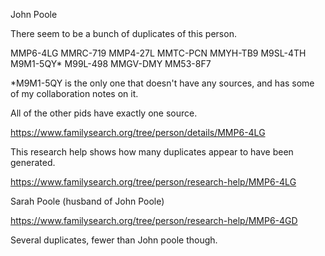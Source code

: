 John Poole 

There seem to be a bunch of duplicates of this person. 

MMP6-4LG
MMRC-719
MMP4-27L
MMTC-PCN
MMYH-TB9
M9SL-4TH
M9M1-5QY*
M99L-498
MMGV-DMY
MM53-8F7

*M9M1-5QY is the only one that doesn't have any sources, and has some of my collaboration notes on it. 

All of the other pids have exactly one source. 

https://www.familysearch.org/tree/person/details/MMP6-4LG

This research help shows how many duplicates appear to have been generated. 

https://www.familysearch.org/tree/person/research-help/MMP6-4LG



Sarah Poole (husband of John Poole)

https://www.familysearch.org/tree/person/research-help/MMP6-4GD


Several duplicates, fewer than John poole though. 